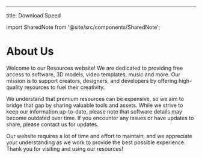 ---
title: Download Speed

import SharedNote from '@site/src/components/SharedNote';

# About Us

Welcome to our Resources website! We are dedicated to providing free access to software, 3D models, video templates, music and more. Our mission is to support creators, designers, and developers by offering high-quality resources to fuel their creativity.

We understand that premium resources can be expensive, so we aim to bridge that gap by sharing valuable tools and assets. While we strive to keep our information up-to-date, please note that software details may become outdated over time. If you encounter any issues or have updates to share, please contact us for updates.

Our website requires a lot of time and effort to maintain, and we appreciate your understanding as we work to provide the best possible experience. Thank you for visiting and using our resources!

<SharedNote />
